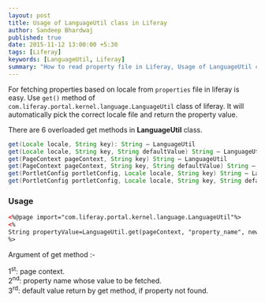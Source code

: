 ```yaml
---
layout: post
title: Usage of LanguageUtil class in Liferay
author: Sandeep Bhardwaj
published: true
date: 2015-11-12 13:00:00 +5:30
tags: [Liferay]
keywords: [LanguageUtil, Liferay]
summary: "How to read property file in Liferay, Usage of LanguageUtil class in Liferay"
---
```


For fetching properties based on locale from <code>properties</code> file in liferay is easy. Use <code>get()</code> method of <code>com.liferay.portal.kernel.language.LanguageUtil</code> class of liferay. It will automatically pick the correct locale file and return the property value.  

There are 6 overloaded get methods in **LanguageUtil** class.  

``` java
get(Locale locale, String key): String – LanguageUtil  
get(Locale locale, String key, String defaultValue) String – LanguageUtil  
get(PageContext pageContext, String key) String – LanguageUtil  
get(PageContext pageContext, String key, String defaultValue) String – LanguageUtil  
get(PortletConfig portletConfig, Locale locale, String key) String – LanguageUtil  
get(PortletConfig portletConfig, Locale locale, String key, String defaultValue) String – LanguageUtil
```

<h3>Usage</h3> 

``` html  
<%@page import="com.liferay.portal.kernel.language.LanguageUtil"%>  
<%  
String propertyValue=LanguageUtil.get(pageContext, "property_name", new String("NOT_FOUND"));  
%>  
```

Argument of get method :- 

1<sup>st</sup>: page context.  
2<sup>nd</sup>: property name whose value to be fetched.  
3<sup>rd</sup>: default value return by get method, if property not found.  
